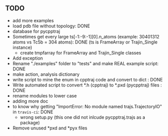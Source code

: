 TODO
----
* add more examples
* load pdb file without topology: DONE
* database for pycpptraj
* Sometimes get every large ts[-1:-9:-1][0].n_atoms (example: 30401312 atoms vs Tc5b = 304 atoms): DONE
    (ts is FrameArray or Trajin_Single instance)
    * create tmpfarray for FrameArray and Trajin_Single classes
* Add exception
* Rename "./examples" folder to "tests" and make REAL example script: DONE
* make action, analysis dictionary
* write script to mine the enum in cpptraj code and convert to dict : DONE
* Write automated script to convert *.h (cpptraj) to *.pxd (pycpptraj) files : DONE
* rename modules to lower case
* adding more doc
* to know why getting "ImportError: No module named trajs.TrajectoryIO" in `travis-ci`: DONE
    * wrong setup.py (this one did not inlcude pycpptraj.trajs as a package)
* Remove unused *pxd and *pyx files 
